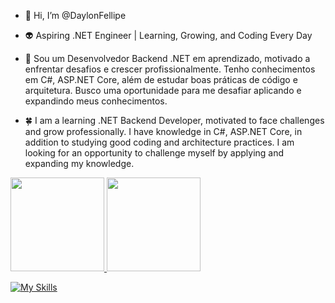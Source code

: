- 👋 Hi, I’m @DaylonFellipe
  
- 👽 Aspiring .NET Engineer | Learning, Growing, and Coding Every Day

- 🌱 Sou um Desenvolvedor Backend .NET em aprendizado, motivado a enfrentar desafios e crescer profissionalmente. Tenho conhecimentos em C#, ASP.NET Core, além de estudar boas práticas de código e arquitetura. Busco uma oportunidade para me desafiar aplicando e expandindo meus conhecimentos.

- 🍀 I am a learning .NET Backend Developer, motivated to face challenges and grow professionally. I have knowledge in C#, ASP.NET Core, in addition to studying good coding and architecture practices. I am looking for an opportunity to challenge myself by applying and expanding my knowledge.


<div>
 <a href="https://github.com/seu-usuário-aqui">
 <img loading="lazy" height="150em" src="https://github-readme-stats.vercel.app/api/top-langs/?username=daylonfellipe&layout=compact&langs_count=7&theme=dark"/>
 <img loading="lazy" height="150em" src="https://github-readme-stats.vercel.app/api?username=daylonfellipe&show_icons=true&theme=dark&include_all_commits=true&count_private=true"/>
 </div>
   
  
 [![My Skills](https://skillicons.dev/icons?i=visualstudio,cs,dotnet)](https://skillicons.dev)
